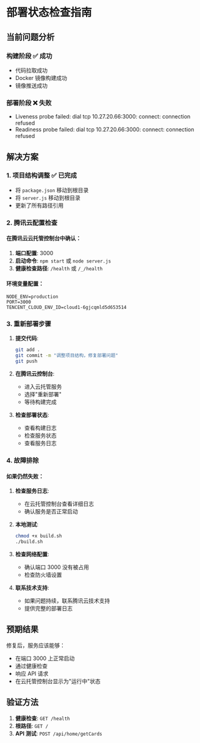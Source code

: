 # 部署状态检查指南

## 当前问题分析

### 构建阶段 ✅ 成功
- 代码拉取成功
- Docker 镜像构建成功
- 镜像推送成功

### 部署阶段 ❌ 失败
- Liveness probe failed: dial tcp 10.27.20.66:3000: connect: connection refused
- Readiness probe failed: dial tcp 10.27.20.66:3000: connect: connection refused

## 解决方案

### 1. 项目结构调整 ✅ 已完成
- 将 `package.json` 移动到根目录
- 将 `server.js` 移动到根目录
- 更新了所有路径引用

### 2. 腾讯云配置检查

#### 在腾讯云云托管控制台中确认：
1. **端口配置**: 3000
2. **启动命令**: `npm start` 或 `node server.js`
3. **健康检查路径**: `/health` 或 `/_/health`

#### 环境变量配置：
```
NODE_ENV=production
PORT=3000
TENCENT_CLOUD_ENV_ID=cloud1-6gjcqmld5d653514
```

### 3. 重新部署步骤

1. **提交代码**:
   ```bash
   git add .
   git commit -m "调整项目结构，修复部署问题"
   git push
   ```

2. **在腾讯云控制台**:
   - 进入云托管服务
   - 选择"重新部署"
   - 等待构建完成

3. **检查部署状态**:
   - 查看构建日志
   - 检查服务状态
   - 查看服务日志

### 4. 故障排除

#### 如果仍然失败：

1. **检查服务日志**:
   - 在云托管控制台查看详细日志
   - 确认服务是否正常启动

2. **本地测试**:
   ```bash
   chmod +x build.sh
   ./build.sh
   ```

3. **检查网络配置**:
   - 确认端口 3000 没有被占用
   - 检查防火墙设置

4. **联系技术支持**:
   - 如果问题持续，联系腾讯云技术支持
   - 提供完整的部署日志

## 预期结果

修复后，服务应该能够：
- 在端口 3000 上正常启动
- 通过健康检查
- 响应 API 请求
- 在云托管控制台显示为"运行中"状态

## 验证方法

1. **健康检查**: `GET /health`
2. **根路径**: `GET /`
3. **API 测试**: `POST /api/home/getCards` 